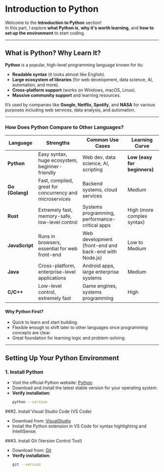# **Introduction to Python**

Welcome to the **Introduction to Python** section!  
In this part, I explore **what Python is**, **why it's worth learning**, and **how to set up the environment** to start coding.

---

## **What is Python? Why Learn It?**

**Python** is a popular, high-level programming language known for its:
- **Readable syntax** (it looks almost like English).
- **Large ecosystem of libraries** (for web development, data science, AI, automation, and more).
- **Cross-platform support** (works on Windows, macOS, Linux).
- **Massive community support** and learning resources.

It’s used by companies like **Google, Netflix, Spotify**, and **NASA** for various purposes including web services, data analysis, and automation.

---

### **How Does Python Compare to Other Languages?**

| **Language**  | **Strengths**                                     | **Common Use Cases**                     | **Learning Curve**        |
|--------------|---------------------------------------------------|-----------------------------------------|--------------------------|
| **Python**   | Easy syntax, huge ecosystem, beginner-friendly     | Web dev, data science, AI, scripting     | **Low (easy for beginners)** |
| **Go (Golang)** | Fast, compiled, great for concurrency and microservices | Backend systems, cloud services          | Medium                    |
| **Rust**     | Extremely fast, memory-safe, low-level control      | Systems programming, performance-critical apps | High (more complex syntax) |
| **JavaScript** | Runs in browsers, essential for web front-end     | Web development (front-end and back-end with Node.js) | Low to Medium           |
| **Java**     | Cross-platform, enterprise-level applications      | Android apps, large enterprise systems   | Medium                    |
| **C/C++**    | Low-level control, extremely fast                   | Game engines, systems programming        | High                      |

#### **Why Python First?**
- Quick to learn and start building.
- Flexible enough to shift later to other languages once programming concepts are clear.
- Great foundation for learning logic and problem-solving.

---

## **Setting Up Your Python Environment**

### 1. **Install Python**
- Visit the official Python website: [Python](https://www.python.org/downloads/)
- Download and install the latest stable version for your operating system.
- **Verify installation**:
  ```bash
  python --version

###2. Install Visual Studio Code (VS Code)
- Download from: [VisualStudio](https://code.visualstudio.com/)
- Install the Python extension in VS Code for syntax highlighting and IntelliSense.

###3. Install Git (Version Control Tool)
- Download from: [Git](https://git-scm.com/downloads)
- **Verify installation**:
  ```bash
  git --version



  
